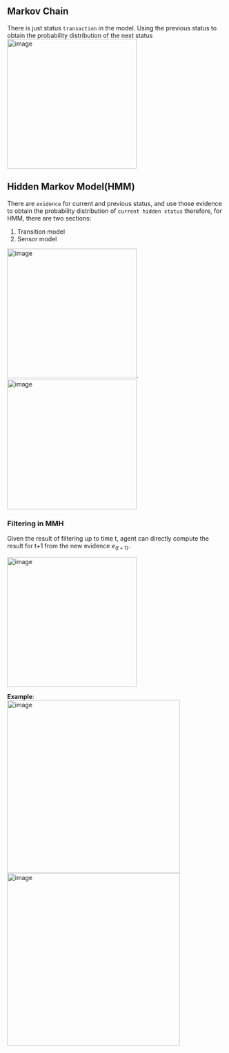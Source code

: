 ## Markov Chain

There is just status `transaction` in the model. Using the previous status to obtain the probability distribution of the next status
<img width="300" alt="image" src="https://user-images.githubusercontent.com/39432361/156053942-df9bccf4-b9a6-4fbc-a9cb-27e6547b5598.png">


## Hidden Markov Model(HMM) 
There are `evidence` for current and previous status, and use those evidence to obtain the probability distribution of `current hidden status`
therefore, for HMM, there are two sections:
1. Transition model 
2. Sensor model

<img width="300" alt="image" src="https://user-images.githubusercontent.com/39432361/156054422-1107bdc3-7f6a-43d0-9da4-859fb12f2c4a.png">.  <img width="300" alt="image" src="https://user-images.githubusercontent.com/39432361/156054610-bb709933-e119-40c8-a24f-4b920f8bbe24.png">

### Filtering in MMH
Given the result of filtering up to time t, agent can directly compute the result for t+1 from the new evidence $e_(t+1)$. 

<img width="300" alt="image" src="https://user-images.githubusercontent.com/39432361/156055962-b6624da2-fa37-449d-88f2-0cc8b62e7d64.png">

**Example**:     
<img width="400" alt="image" src="https://user-images.githubusercontent.com/39432361/156059123-4b9efb16-27bf-439e-afe8-7269dbbebee7.png">   <img width="400" alt="image" src="https://user-images.githubusercontent.com/39432361/156059179-588b8b33-4174-43dd-95f8-6da30be550c9.png">


